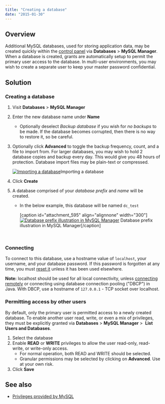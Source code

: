 ```yaml
---
title: "Creating a database"
date: "2015-01-30"
---
```


## Overview

Additional MySQL databases, used for storing application data, may be created quickly within the [control panel](https://kb.apnscp.com/control-panel/logging-into-the-control-panel/) via **Databases** > **MySQL Manager**. When a database is created, grants are automatically setup to permit the primary user access to the database. In multi-user environments, you may wish to create a separate user to keep your master password confidential.

## Solution

### Creating a database

1. Visit **Databases** > **MySQL Manager**
2. Enter the new database name under **Name**
    - Optionally deselect _Backup database_ if you wish for _no backups_ to be made. If the database becomes corrupted, then there is no way to restore it, so be careful.
3. Optionally click **Advanced** to toggle the backup frequency, count, and a file to import from. For larger databases, you may wish to hold 2 database copies and backup every day. This would give you 48 hours of protection. Database import files may be plain-text or compressed.
    
    [![Importing a database](https://kb.apnscp.com/wp-content/uploads/2015/01/db-sql-import-300x132.png)](https://kb.apnscp.com/wp-content/uploads/2015/01/db-sql-import.png)Importing a database
    
4. Click **Create**
5. A database comprised of your _database prefix_ and _name_ will be created.
    - In the below example, this database will be named `dc_test`
        
        \[caption id="attachment\_595" align="alignnone" width="300"\][![Database prefix illustration in MySQL Manager](https://kb.apnscp.com/wp-content/uploads/2015/01/db-prefix-illustration-300x125.png)](https://kb.apnscp.com/wp-content/uploads/2015/01/db-prefix-illustration.png) Database prefix illustration in MySQL Manager\[/caption\]
        
         

### Connecting

To connect to this database, use a hostname value of `localhost`, your username, and your database password. If this password is forgotten at any time, you must [reset it](https://kb.apnscp.com/mysql/resetting-mysql-password/) unless it has been used elsewhere.

**Note:** localhost should be used for all local connectivity, unless [connecting remotely](https://kb.apnscp.com/mysql/connecting-remotely-mysql/) or connecting using database connection pooling ("DBCP") in Java. With DBCP, use a hostname of `127.0.0.1` - TCP socket over localhost.

### Permitting access by other users

By default, only the primary user is permitted access to a newly created database. To enable another user read, write, or even a mix of privileges, they must be explicitly granted via **Databases** > **MySQL Manager** >  **List Users and Databases**.

1. Select the database
2. Enable **READ** or **WRITE** privileges to allow the user read-only, read-write, or write-only access.
    - For normal operation, both READ and WRITE should be selected.
    - Granular permissions may be selected by clicking on **Advanced**. Use at your own risk.
3. Click **Save**

## See also

- [Privileges provided by MySQL](http://dev.mysql.com/doc/refman/5.1/en/privileges-provided.html)
